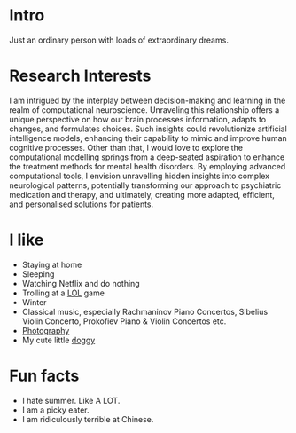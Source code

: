 
# Intro

Just an ordinary person with loads of extraordinary dreams.

# Research Interests

I am intrigued by the interplay between decision-making and learning in the realm of computational neuroscience. Unraveling this relationship offers a unique perspective on how our brain processes information, adapts to changes, and formulates choices. Such insights could revolutionize artificial intelligence models, enhancing their capability to mimic and improve human cognitive processes. Other than that, I would love to explore the computational modelling springs from a deep-seated aspiration to enhance the treatment methods for mental health disorders. By employing advanced computational tools, I envision unravelling hidden insights into complex neurological patterns, potentially transforming our approach to psychiatric medication and therapy, and ultimately, creating more adapted, efficient, and personalised solutions for patients.


# I like

- Staying at home
- Sleeping
- Watching Netflix and do nothing
- Trolling at a [LOL](https://www.leagueoflegends.com/en-gb/) game
- Winter
- Classical music, especially Rachmaninov Piano Concertos, Sibelius Violin Concerto, Prokofiev Piano & Violin Concertos etc.
- [Photography](https://instagram.com/meko.doc)
- My cute little [doggy](http://instagram.com/dingthebichon)

# Fun facts

- I hate summer. Like A LOT.
- I am a picky eater.
- I am ridiculously terrible at Chinese.

